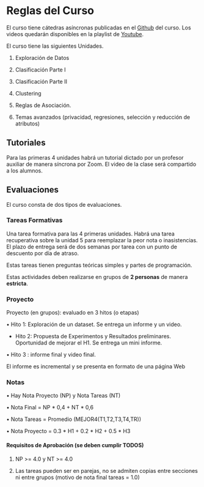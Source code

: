 # Reglas del Curso


El curso tiene cátedras asíncronas publicadas en el [Github](https://github.com/dccuchile/CC5206/) del curso. Los videos quedarán disponibles en la playlist de [Youtube](https://www.youtube.com/playlist?list=PLppKo85eGXiV4yFfmP0jBdYbaS_YATrH-). 



El curso tiene las siguientes Unidades.

1. Exploración de Datos

2. Clasificación Parte I

3. Clasificación Parte II

4. Clustering

5. Reglas de Asociación.

6. Temas avanzados (privacidad, regresiones, selección y reducción de atributos)



## Tutoriales



Para las primeras 4 unidades habrá un tutorial dictado por un profesor auxiliar de manera síncrona por Zoom. El video de la clase será compartido a los alumnos.





## Evaluaciones

El curso consta de dos tipos de evaluaciones.



### Tareas Formativas



Una tarea formativa para las 4 primeras unidades. Habrá una tarea recuperativa sobre la unidad 5 para reemplazar la peor nota o inasistencias. El plazo de entrega será de dos semanas por tarea con un punto de descuento por día de atraso.

Estas tareas tienen preguntas teóricas simples y partes de programación.

Estas actividades deben realizarse en grupos de **2 personas** de manera **estricta**. 

### Proyecto



Proyecto (en grupos): evaluado en 3 hitos (o etapas)

• Hito 1: Exploración de un dataset. Se entrega un informe y un video.

* Hito 2: Propuesta de Experimentos y Resultados preliminares. Oportunidad de mejorar el H1. Se entrega un mini informe. 

• Hito 3 : informe final y video final.

El informe es incremental y se presenta en formato de una página Web




### Notas



• Hay Nota Proyecto (NP) y Nota Tareas (NT)

• Nota Final = NP * 0,4 + NT * 0,6

• Nota Tareas = Promedio (MEJOR4(T1,T2,T3,T4,TR)) 

• Nota Proyecto =  0.3 * H1 + 0.2 * H2 + 0.5 * H3   



#### Requisitos de Aprobación  (se deben cumplir TODOS)


1) NP >= 4.0 y NT >= 4.0

2) Las tareas pueden ser en parejas, no se admiten copias entre secciones ni entre grupos (motivo de nota final tareas = 1.0)
